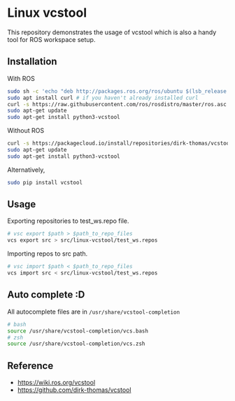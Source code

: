 # Linux vcstool

This repository demonstrates the usage of vcstool which is also a handy tool for ROS workspace setup.

## Installation

With ROS
```bash
sudo sh -c 'echo "deb http://packages.ros.org/ros/ubuntu $(lsb_release -sc) main" > /etc/apt/sources.list.d/ros-latest.list'
sudo apt install curl # if you haven't already installed curl
curl -s https://raw.githubusercontent.com/ros/rosdistro/master/ros.asc | sudo apt-key add -
sudo apt-get update
sudo apt-get install python3-vcstool
```

Without ROS
```bash
curl -s https://packagecloud.io/install/repositories/dirk-thomas/vcstool/script.deb.sh | sudo bash
sudo apt-get update
sudo apt-get install python3-vcstool
```

Alternatively,
```bash
sudo pip install vcstool
```

## Usage

Exporting repositories to test_ws.repo file.
```bash
# vsc export $path > $path_to_repo_files
vcs export src > src/linux-vcstool/test_ws.repos
```

Importing repos to src path.
```bash
# vsc import $path < $path_to_repo_files
vcs import src < src/linux-vcstool/test_ws.repos
```

## Auto complete :D

All autocomplete files are in `/usr/share/vcstool-completion`
```bash
# bash
source /usr/share/vcstool-completion/vcs.bash
# zsh
source /usr/share/vcstool-completion/vcs.zsh
```

## Reference

- https://wiki.ros.org/vcstool
- https://github.com/dirk-thomas/vcstool
